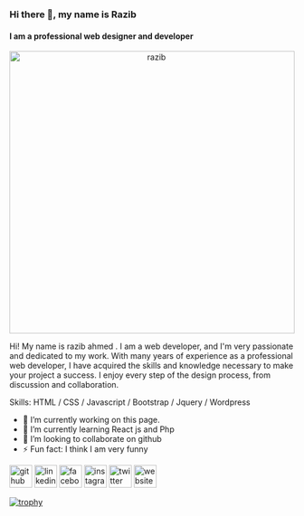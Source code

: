 ### Hi there 👋, my name is Razib
#### I am a professional web designer and developer
	
 <p align="center">
 <img src="raziib.jpg" alt="razib" style="height: 500px; width:100%"/>
</p>

Hi! My name is razib ahmed . I am a web developer, and I'm very passionate and dedicated to my work. With many years of experience as a professional web developer, I have acquired the skills and knowledge necessary to make your project a success. I enjoy every step of the design process, from discussion and collaboration.

Skills:  HTML / CSS / Javascript / Bootstrap / Jquery / Wordpress

- 🔭 I’m currently working on this page. 
- 🌱 I’m currently learning React js and Php 
- 👯 I’m looking to collaborate on github 
- ⚡ Fun fact: I think I am very funny 


[<img src='https://cdn.jsdelivr.net/npm/simple-icons@3.0.1/icons/github.svg' alt='github' height='40'>](https://github.com/devrazib)  [<img src='https://cdn.jsdelivr.net/npm/simple-icons@3.0.1/icons/linkedin.svg' alt='linkedin' height='40'>](https://www.linkedin.com/in/razib1507/)  [<img src='https://cdn.jsdelivr.net/npm/simple-icons@3.0.1/icons/facebook.svg' alt='facebook' height='40'>](https://www.facebook.com/razib1507)  [<img src='https://cdn.jsdelivr.net/npm/simple-icons@3.0.1/icons/instagram.svg' alt='instagram' height='40'>](https://www.instagram.com/raazib1507/)  [<img src='https://cdn.jsdelivr.net/npm/simple-icons@3.0.1/icons/twitter.svg' alt='twitter' height='40'>](https://www.twitter.com/razib1507)  [<img src='https://cdn.jsdelivr.net/npm/simple-icons@3.0.1/icons/icloud.svg' alt='website' height='40'>](https://razib-portfolio.netlify.app/)  

[![trophy](https://github-profile-trophy.vercel.app/?username=www.github.com/devrazib)](https://github.com/ryo-ma/github-profile-trophy)

